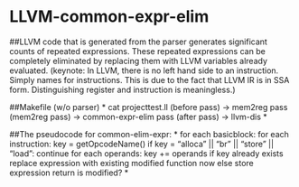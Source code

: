 # LLVM-common-expr-elim

##LLVM code that is generated from the parser generates significant counts of repeated expressions. These repeated expressions can be completely eliminated by replacing them with LLVM variables already evaluated.
(keynote: In LLVM, there is no left hand side to an instruction. Simply names for instructions. This is due to the fact that LLVM IR is in SSA form. Distinguishing register and instruction is meaningless.)

##Makefile (w/o parser)
*
cat projecttest.ll (before pass) ->
	mem2reg pass (mem2reg pass) ->
	common-expr-elim pass (after pass) ->
	llvm-dis
*

##The pseudocode for common-elim-expr:
*
for each basicblock:
	for each instruction:
		key = getOpcodeName()
		if key = “alloca” || “br” || “store” || “load”:
			continue
		for each operands:
			key += operands
		if key already exists
			replace expression with existing modified function now
		else
			store expression
	return is modified?
*
